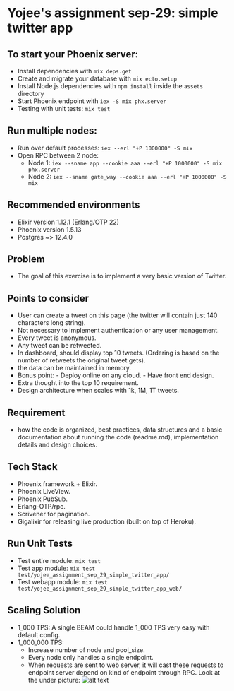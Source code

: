 # Yojee's assignment sep-29: simple twitter app

## To start your Phoenix server:

  * Install dependencies with `mix deps.get`
  * Create and migrate your database with `mix ecto.setup`
  * Install Node.js dependencies with `npm install` inside the `assets` directory
  * Start Phoenix endpoint with `iex -S mix phx.server`
  * Testing with unit tests: `mix test`

## Run multiple nodes:

  * Run over default processes: `iex --erl "+P 1000000" -S mix`
  * Open RPC between 2 node: 
    - Node 1: `iex --sname app --cookie aaa --erl "+P 1000000" -S mix phx.server`
    - Node 2: `iex --sname gate_way --cookie aaa --erl "+P 1000000" -S mix`

## Recommended environments

  * Elixir version 1.12.1 (Erlang/OTP 22)
  * Phoenix version 1.5.13
  * Postgres ~> 12.4.0

## Problem

  * The goal of this exercise is to implement a very basic version of Twitter.

## Points to consider

  * User can create a tweet on this page (the twitter will contain just 140 characters long string).
  * Not necessary to implement authentication or any user management.
  * Every tweet is anonymous.
  * Any tweet can be retweeted.
  * In dashboard, should display top 10 tweets. (Ordering is based on the number of retweets the original tweet gets).
  * the data can be maintained in memory.
  * Bonus point: - Deploy online on any cloud.
                 - Have front end design.
  * Extra thought into the top 10 requirement.
  * Design architecture when scales with 1k, 1M, 1T tweets.

## Requirement

  * how the code is organized, best practices, data structures and a basic
    documentation about running the code (readme.md), implementation details and design
    choices.

## Tech Stack

  * Phoenix framework + Elixir.
  * Phoenix LiveView.
  * Phoenix PubSub.
  * Erlang-OTP/rpc.
  * Scrivener for pagination.
  * Gigalixir for releasing live production (built on top of Heroku).

## Run Unit Tests

  * Test entire module: `mix test`
  * Test app module: `mix test test/yojee_assignment_sep_29_simple_twitter_app/`
  * Test webapp module: `mix test test/yojee_assignment_sep_29_simple_twitter_app_web/`

## Scaling Solution

  * 1_000 TPS: A single BEAM could handle 1_000 TPS very easy with default config.
  * 1_000_000 TPS:
    - Increase number of node and pool_size.
    - Every node only handles a single endpoint.
    - When requests are sent to web server, it will cast these requests to endpoint server depend on kind of       endpoint through RPC. Look at the under picture:
    ![alt text](../main/assets/static/images/1m_tweets.JPG)

